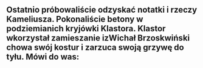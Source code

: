 Ostatnio próbowaliście odzyskać notatki i rzeczy Kameliusza. Pokonaliście betony w podziemianich kryjówki Klastora. Klastor wkorzystał zamieszanie izWichał Brzoskwiński chowa swój kostur i zarzuca swoją grzywę do tyłu. Mówi do was:
- 